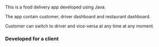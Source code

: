 This is a food delivery app developed using Java. 

The app contain customer, driver dashboard and restaurant dashboard. 

Customer can switch to driver and vice-versa at any time at any moment. 
### Developed for a **client**
